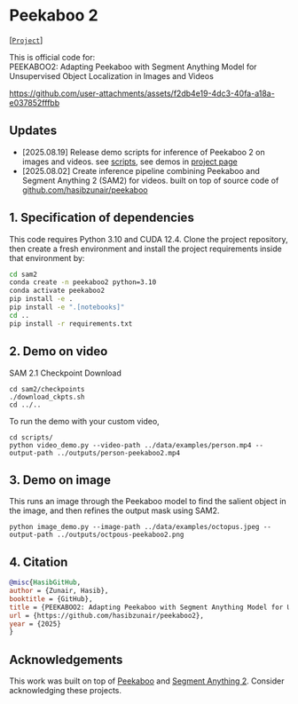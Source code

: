 # Peekaboo 2

[[`Project`](https://hasibzunair.github.io/peekaboo2/)]

This is official code for:<br>
PEEKABOO2: Adapting Peekaboo with Segment Anything Model for Unsupervised Object Localization in Images and Videos
<br>

https://github.com/user-attachments/assets/f2db4e19-4dc3-40fa-a18a-e037852fffbb

## Updates

- \[2025.08.19\] Release demo scripts for inference of Peekaboo 2 on images and videos. see [scripts](https://github.com/hasibzunair/peekaboo2/tree/main/scripts), see demos in [project page](https://hasibzunair.github.io/peekaboo2/)
- \[2025.08.02\] Create inference pipeline combining Peekaboo and Segment Anything 2 (SAM2) for videos. built on top of source code of [github.com/hasibzunair/peekaboo](https://github.com/hasibzunair/peekaboo)

## 1. Specification of dependencies

This code requires Python 3.10 and CUDA 12.4. Clone the project repository, then create a fresh environment and install the project requirements inside that environment by:

```bash
cd sam2
conda create -n peekaboo2 python=3.10
conda activate peekaboo2
pip install -e .
pip install -e ".[notebooks]"
cd ..
pip install -r requirements.txt
```

## 2. Demo on video

SAM 2.1 Checkpoint Download

```
cd sam2/checkpoints
./download_ckpts.sh
cd ../..
```

To run the demo with your custom video, 

```
cd scripts/
python video_demo.py --video-path ../data/examples/person.mp4 --output-path ../outputs/person-peekaboo2.mp4
```

## 3. Demo on image

This runs an image through the Peekaboo model to find the salient object in the image, and then refines the output mask using SAM2.

```
python image_demo.py --image-path ../data/examples/octopus.jpeg --output-path ../outputs/octpous-peekaboo2.png
```

## 4. Citation

```bibtex
@misc{HasibGitHub,
author = {Zunair, Hasib},
booktitle = {GitHub},
title = {PEEKABOO2: Adapting Peekaboo with Segment Anything Model for Unsupervised Object Localization in Images and Videos},
url = {https://github.com/hasibzunair/peekaboo2},
year = {2025}
}
```

## Acknowledgements

This work was built on top of [Peekaboo](https://github.com/hasibzunair/peekaboo) and [Segment Anything 2](https://github.com/facebookresearch/sam2). Consider acknowledging these projects.
